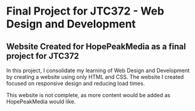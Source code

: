 # Final Project for JTC372 - Web Design and Development

## Website Created for HopePeakMedia as a final project for JTC372

In this project, I consolidate my learning of Web Design and Development by creating a website using only HTML and CSS. The website I created focused 
on responsive design and reducing load times. 

This website is not complete, as more content would be added as HopePeakMedia would like.
